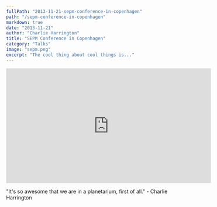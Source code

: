 ```yaml
---
fullPath: "2013-11-21-sepm-conference-in-copenhagen"
path: "/sepm-conference-in-copenhagen"
markdown: true
date: "2013-11-21"
author: "Charlie Harrington"
title: "SEPM Conference in Copenhagen"
category: "Talks"
image: "sepm.png"
excerpt: "The cool thing about cool things is..."
---
```


<iframe width="560" height="315" src="https://www.youtube.com/embed/87sBLMbBoFM?rel=0" frameborder="0" allowfullscreen></iframe>

"It's so awesome that we are in a planetarium, first of all." - Charlie Harrington